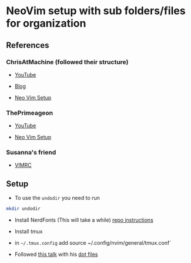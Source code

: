 # NeoVim setup with sub folders/files for organization

## References

### ChrisAtMachine (followed their structure)

- [YouTube](https://www.youtube.com/channel/UCS97tchJDq17Qms3cux8wcA)

- [Blog](https://www.chrisatmachine.com/)
- [Neo Vim Setup](https://github.com/ChristianChiarulli/nvim)

### ThePrimeageon

- [YouTube](https://www.youtube.com/channel/UC8ENHE5xdFSwx71u3fDH5Xw)

- [Neo Vim Setup](https://github.com/awesome-streamers/awesome-streamerrc/tree/master/ThePrimeagen)

### Susanna's friend

- [VIMRC](https://github.com/devinrm/dotfiles/blob/trunk/config/nvim/init.vim)

## Setup

- To use the `undodir` you need to run

```bash
mkdir undodir
```

- Install NerdFonts (This will take a while) [repo instructions](https://github.com/ryanoasis/nerd-fonts#option-4-homebrew-fonts)

- Install tmux
- in `~/.tmux.config` add source ~/.config/nvim/general/tmux.conf`
- Followed [this talk](https://www.youtube.com/watch?v=5r6yzFEXajQ) with his [dot files](https://github.com/nicknisi/dotfiles)
